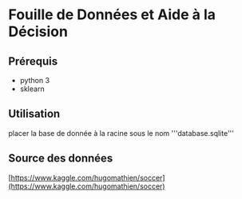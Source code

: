 # Fouille de Données et Aide à la Décision

## Prérequis

- python 3
- sklearn

## Utilisation

placer la base de donnée à la racine sous le nom '''database.sqlite'''

## Source des données

[https://www.kaggle.com/hugomathien/soccer](https://www.kaggle.com/hugomathien/soccer)